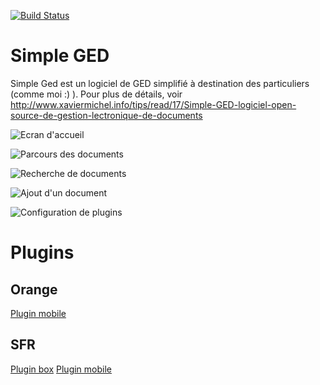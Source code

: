[![Build Status](https://travis-ci.org/xaviermichel/simple-ged.png?branch=master)](https://travis-ci.org/xaviermichel/simple-ged)

Simple GED
==========

Simple Ged est un logiciel de GED simplifié à destination des particuliers (comme moi :) ). Pour plus de détails, voir http://www.xaviermichel.info/tips/read/17/Simple-GED-logiciel-open-source-de-gestion-lectronique-de-documents

![Ecran d'accueil](https://raw.github.com/xaviermichel/simple-ged/master/screenshot/home.png)

![Parcours des documents](https://raw.github.com/xaviermichel/simple-ged/master/screenshot/browse_doc.png)

![Recherche de documents](https://raw.github.com/xaviermichel/simple-ged/master/screenshot/quick_search.png)

![Ajout d'un document](https://raw.github.com/xaviermichel/simple-ged/master/screenshot/add_doc.png)

![Configuration de plugins](https://raw.github.com/xaviermichel/simple-ged/master/screenshot/plugins.png)



Plugins
=======

Orange
------
[Plugin mobile](http://master.dl.sourceforge.net/project/simpleged/plugins/orange-mobile/orange-ged-plugin-1.3-jar-with-dependencies.jar)

SFR
---
[Plugin box](http://master.dl.sourceforge.net/project/simpleged/plugins/sfr-box/sfr-box-plugin-1.0-jar-with-dependencies.jar)
[Plugin mobile](http://master.dl.sourceforge.net/project/simpleged/plugins/sfr-mobile/sfr-mobile-plugin-1.0-jar-with-dependencies.jar)

